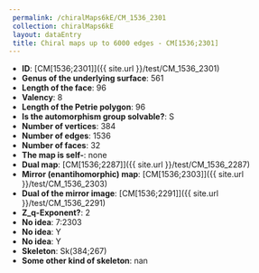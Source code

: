 ```yaml
--- 
 permalink: /chiralMaps6kE/CM_1536_2301 
 collection: chiralMaps6kE
 layout: dataEntry
 title: Chiral maps up to 6000 edges - CM[1536;2301]
---
```


- **ID**: [CM[1536;2301]]({{ site.url }}/test/CM_1536_2301)
- **Genus of the underlying surface**: 561
- **Length of the face**: 96
- **Valency**: 8
- **Length of the Petrie polygon**: 96
- **Is the automorphism group solvable?**: S
- **Number of vertices**: 384
- **Number of edges**: 1536
- **Number of faces**: 32
- **The map is self-**: none
- **Dual map**: [CM[1536;2287]]({{ site.url }}/test/CM_1536_2287)
- **Mirror (enantihomorphic) map**: [CM[1536;2303]]({{ site.url }}/test/CM_1536_2303)
- **Dual of the mirror image**: [CM[1536;2291]]({{ site.url }}/test/CM_1536_2291)
- **Z_q-Exponent?**: 2
- **No idea**:  7:2303
- **No idea**: Y
- **No idea**: Y
- **Skeleton**: Sk(384;267)
- **Some other kind of skeleton**: nan

